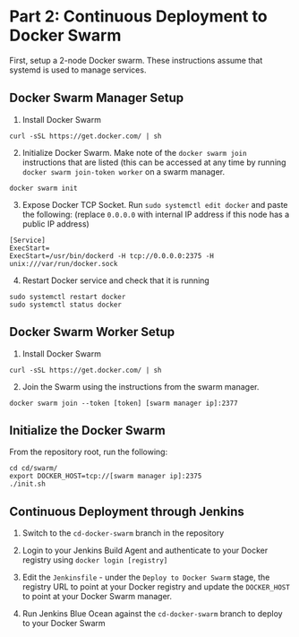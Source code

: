 # Part 2: Continuous Deployment to Docker Swarm

First, setup a 2-node Docker swarm.  These instructions assume that systemd is used to manage services.

## Docker Swarm Manager Setup

1. Install Docker Swarm
```
curl -sSL https://get.docker.com/ | sh
```

2. Initialize Docker Swarm.  Make note of the `docker swarm join` instructions that are listed (this can be accessed at any time by running `docker swarm join-token worker` on a swarm manager.
```
docker swarm init
```

3. Expose Docker TCP Socket.  Run `sudo systemctl edit docker` and paste the following: (replace `0.0.0.0` with internal IP address if this node has a public IP address)
```
[Service]
ExecStart=
ExecStart=/usr/bin/dockerd -H tcp://0.0.0.0:2375 -H unix:///var/run/docker.sock
```

4. Restart Docker service and check that it is running
```
sudo systemctl restart docker
sudo systemctl status docker
```

## Docker Swarm Worker Setup

1. Install Docker Swarm
```
curl -sSL https://get.docker.com/ | sh
```

2. Join the Swarm using the instructions from the swarm manager.
```
docker swarm join --token [token] [swarm manager ip]:2377
```

## Initialize the Docker Swarm

From the repository root, run the following:

```
cd cd/swarm/
export DOCKER_HOST=tcp://[swarm manager ip]:2375
./init.sh
```

## Continuous Deployment through Jenkins

1. Switch to the `cd-docker-swarm` branch in the repository

2. Login to your Jenkins Build Agent and authenticate to your Docker registry using `docker login [registry]`

3. Edit the `Jenkinsfile` - under the `Deploy to Docker Swarm` stage, the registry URL to point at your Docker registry and update the `DOCKER_HOST` to point at your Docker Swarm manager.

4. Run Jenkins Blue Ocean against the `cd-docker-swarm` branch to deploy to your Docker Swarm
